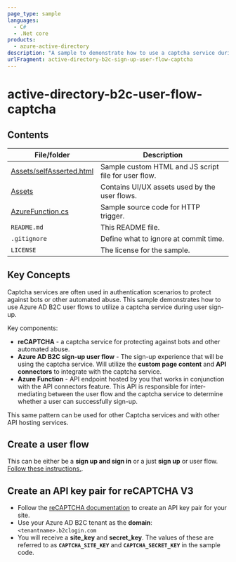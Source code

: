 ```yaml
---
page_type: sample
languages:
  - C#
  - .Net core
products:
  - azure-active-directory
description: "A sample to demonstrate how to use a captcha service during sign-up in Azure AD B2C user flows"
urlFragment: active-directory-b2c-sign-up-user-flow-captcha
---
```



# active-directory-b2c-user-flow-captcha

## Contents

| File/folder                 | Description                                |
| --------------------------- | ------------------------------------------ |
| [Assets/selfAsserted.html](selfAsserted.html)      | Sample custom HTML and JS script file for user flow.     |
| [Assets](selfAsserted.html)      | Contains UI/UX assets used by the user flows.    |
| [AzureFunction.cs](AzureFunction.cs)      | Sample source code for HTTP trigger.    |
| `README.md`                 | This README file.                          |
| `.gitignore`                | Define what to ignore at commit time.      |
| `LICENSE`                   | The license for the sample.                |

## Key Concepts

Captcha services are often used in authentication scenarios to protect against bots or other automated abuse. This sample demonstrates how to use Azure AD B2C user flows to utilize a captcha service during user sign-up. 

Key components:
- **reCAPTCHA** - a captcha service for protecting against bots and other automated abuse.
- **Azure AD B2C sign-up user flow** - The sign-up experience that will be using the captcha service. Will utilize the **custom page content** and **API connectors** to integrate with the captcha service.
- **Azure Function** - API endpoint hosted by you that works in conjunction with the API connectors feature. This API is responsible for inter-mediating between the user flow and the captcha service to determine whether a user can successfully sign-up.

This same pattern can be used for other Captcha services and with other API hosting services.

## Create a user flow
This can be either be a **sign up and sign in** or a just **sign up** or user flow. [Follow these instructions.](https://docs.microsoft.com/azure/active-directory-b2c/tutorial-create-user-flows).

## Create an API key pair for reCAPTCHA V3

- Follow the [reCAPTCHA documentation](https://developers.google.com/recaptcha/intro) to create an API key pair for your site.
- Use your Azure AD B2C tenant as the **domain**: `<tenantname>.b2clogin.com`
- You will receive a **site_key** and **secret_key**. The values of these are referred to as **`CAPTCHA_SITE_KEY`** and **`CAPTCHA_SECRET_KEY`** in the sample code.


